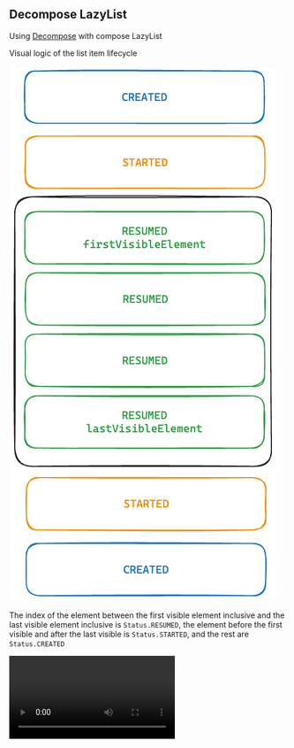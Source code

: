 ## Decompose LazyList

Using [Decompose](https://github.com/arkivanov/Decompose) with compose LazyList

Visual logic of the list item lifecycle

![Lifecycle](documentation/img.png)

The index of the element between the first visible element inclusive and the last visible element inclusive is `Status.RESUMED`, the element before
the first visible and after the last visible is `Status.STARTED`, and the rest are `Status.CREATED`

![Example](documentation/example.mp4)